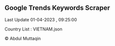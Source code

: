 

## Google Trends Keywords Scraper 
 
Last Update 01-04-2023 , 09:25:00

Country List :
VIETNAM.json



© Abdul Muttaqin 
